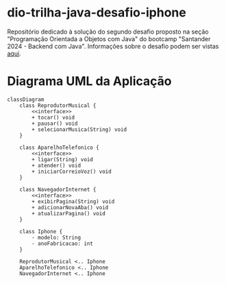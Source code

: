# dio-trilha-java-desafio-iphone
Repositório dedicado à solução do segundo desafio proposto na seção "Programação Orientada a Objetos com Java" do bootcamp "Santander 2024 - Backend com Java". Informações sobre o desafio podem ser vistas [aqui](https://github.com/digitalinnovationone/trilha-java-basico/blob/main/desafios/poo/README.md).

# Diagrama UML da Aplicação
```mermaid
classDiagram
    class ReprodutorMusical {
        <<interface>>
        + tocar() void
        + pausar() void
        + selecionarMusica(String) void
    }

    class AparelhoTelefonico {
        <<interface>>
        + ligar(String) void
        + atender() void
        + iniciarCorreioVoz() void
    }

    class NavegadorInternet {
        <<interface>>
        + exibirPagina(String) void
        + adicionarNovaAba() void
        + atualizarPagina() void
    }

    class Iphone {
        - modelo: String
        - anoFabricacao: int
    }

    ReprodutorMusical <.. Iphone
    AparelhoTelefonico <.. Iphone
    NavegadorInternet <.. Iphone
```
